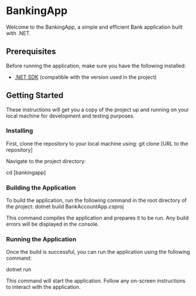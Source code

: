 # BankingApp
Welcome to the BankingApp, a simple and efficient Bank application built with .NET.

## Prerequisites

Before running the application, make sure you have the following installed:
- [.NET SDK](https://dotnet.microsoft.com/download) (compatible with the version used in the project)


## Getting Started

These instructions will get you a copy of the project up and running on your local machine for development and testing purposes.

### Installing

First, clone the repository to your local machine using:
git clone [URL to the repository]


Navigate to the project directory:

cd [bankingapp]


### Building the Application

To build the application, run the following command in the root directory of the project:
dotnet build BankAccountApp.csproj


This command compiles the application and prepares it to be run. Any build errors will be displayed in the console.

### Running the Application

Once the build is successful, you can run the application using the following command:

dotnet run

This command will start the application. Follow any on-screen instructions to interact with the application.
